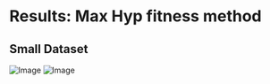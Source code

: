 Results: Max Hyp fitness method
========================================================

Small Dataset
----

![Image](https://github.com/edwardchalstrey1/fragmented_genome_with_snps/blob/master/arabidopsis_datasets/small_dataset2final/max_hyp/images_hyp.gif?raw=true)
![Image](https://github.com/edwardchalstrey1/fragmented_genome_with_snps/blob/master/arabidopsis_datasets/small_dataset2final/max_hyp/images_hm.gif?raw=true)

